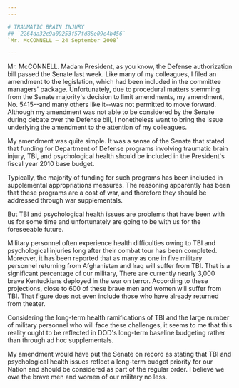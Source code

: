 ```yaml
---
---

# TRAUMATIC BRAIN INJURY
## `2264da32c9a09253f57fd88e09e4b456`
`Mr. McCONNELL — 24 September 2008`

---
```



Mr. McCONNELL. Madam President, as you know, the Defense 
authorization bill passed the Senate last week. Like many of my 
colleagues, I filed an amendment to the legislation, which had been 
included in the committee managers' package. Unfortunately, due to 
procedural matters stemming from the Senate majority's decision to 
limit amendments, my amendment, No. 5415--and many others like it--was 
not permitted to move forward. Although my amendment was not able to be 
considered by the Senate during debate over the Defense bill, I 
nonetheless want to bring the issue underlying the amendment to the 
attention of my colleagues.

My amendment was quite simple. It was a sense of the Senate that 
stated that funding for Department of Defense programs involving 
traumatic brain injury, TBI, and psychological health should be 
included in the President's fiscal year 2010 base budget.

Typically, the majority of funding for such programs has been 
included in supplemental appropriations measures. The reasoning 
apparently has been that these programs are a cost of war, and 
therefore they should be addressed through war supplementals.

But TBI and psychological health issues are problems that have been 
with us for some time and unfortunately are going to be with us for the 
foreseeable future.

Military personnel often experience health difficulties owing to TBI 
and psychological injuries long after their combat tour has been 
completed. Moreover, it has been reported that as many as one in five 
military personnel returning from Afghanistan and Iraq will suffer from 
TBI. That is a significant percentage of our military, There are 
currently nearly 3,000 brave Kentuckians deployed in the war on terror. 
According to these projections, close to 600 of these brave men and 
women will suffer from TBI. That figure does not even include those who 
have already returned from theater.

Considering the long-term health ramifications of TBI and the large 
number of military personnel who will face these challenges, it seems 
to me that this reality ought to be reflected in DOD's long-term 
baseline budgeting rather than through ad hoc supplementals.

My amendment would have put the Senate on record as stating that TBI 
and psychological health issues reflect a long-term budget priority for 
our Nation and should be considered as part of the regular order. I 
believe we owe the brave men and women of our military no less.
